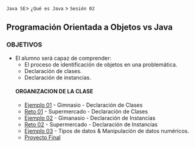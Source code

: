 
`Java SE`> `¿Qué es Java` > `Sesión 02`

## Programación Orientada a Objetos vs Java

### OBJETIVOS 

<ul>
  <li type= disc> El alumno será capaz de comprender: 
  <ul>
   <li> El proceso de identificación de objetos en una problemática.
   <li> Declaración de clases.
   <li> Declaración de instancias.  
</ul>

#### ORGANIZACION DE LA CLASE 

- [Ejemplo 01](Ejemplo-01) - Gimnasio - Declaración de Clases
- [Reto 01](Reto-01) - Supermercado - Declaración de Clases
- [Ejemplo 02](Ejemplo-02) - Gimanasio - Declaración de Instancias
- [Reto 02](Reto-02) - Supermercado - Declaración de Instancias
- [Ejemplo 03](Ejemplo-03) - Tipos de datos & Manipulación de datos numéricos.
- [Proyecto Final](Proyecto)
